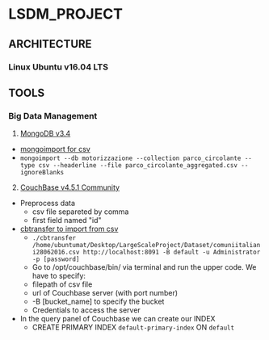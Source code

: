 # LSDM_PROJECT
## ARCHITECTURE
### Linux Ubuntu v16.04 LTS
## TOOLS
### Big Data Management
1. [MongoDB v3.4](https://docs.mongodb.com/manual/tutorial/install-mongodb-on-ubuntu/)
  * [mongoimport for csv](https://docs.mongodb.com/manual/reference/program/mongoimport/#csv-import)
  * ``` mongoimport --db motorizzazione --collection parco_circolante --type csv --headerline --file parco_circolante_aggregated.csv --ignoreBlanks ```

2. [CouchBase v4.5.1 Community](https://developer.couchbase.com/documentation/server/4.5/getting-started/installing.html#story-h2-3)

  * Preprocess data
    * csv file separeted by comma
    * first field named "id"
  * [cbtransfer to import from csv](https://developer.couchbase.com/documentation/server/current/cli/cbtransfer-tool.html)
    * ``` ./cbtransfer /home/ubuntumat/Desktop/LargeScaleProject/Dataset/comuniitaliani28062016.csv http://localhost:8091 -B default -u Administrator -p [password] ```
    * Go to /opt/couchbase/bin/ via terminal and run the upper code. We have to specify:
     * filepath of csv file
     * url of Couchbase server (with port number)
     * -B [bucket_name] to specify the bucket
     * Credentials to access the server
  * In the query panel of Couchbase we can create our INDEX
    * CREATE PRIMARY INDEX `default-primary-index` ON `default`

